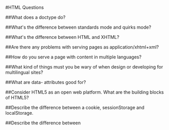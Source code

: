#HTML Questions

##What does a doctype do?

##What's the difference between standards mode and quirks mode?

##What's the difference between HTML and XHTML?

##Are there any problems with serving pages as application/xhtml+xml?

##How do you serve a page with content in multiple languages?

##What kind of things must you be wary of when design or developing for multilingual sites?

##What are data- attributes good for?

##Consider HTML5 as an open web platform. What are the building blocks of HTML5?

##Describe the difference between a cookie, sessionStorage and localStorage.

##Describe the difference between <script>, <script async> and <script defer>.

##Why is it generally a good idea to position CSS <link>s between <head></head> and JS <script>s just before </body>?
###Do you know any exceptions?

##What is progressive rendering?

##Have you used different HTML templating languages before?